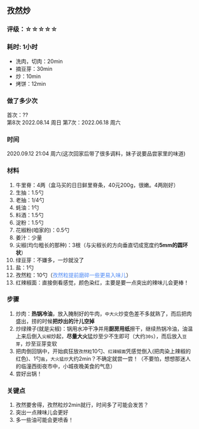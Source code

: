 ## 孜然炒

### 评级：☆☆☆☆☆

### 耗时: 1小时
- 洗肉，切肉：20min
- 摘豆芽：30min
- 炒：10min
- 烤饼：12min


### 做了多少次
首次：??  
第8次 2022.08.14 周日
第7次：2022.06.18 周六  


### 时间
2020.09.12 21:04 周六(这次回家后带了很多调料，妹子说要品尝家里的味道)  

### 材料
1. 牛里脊：4两（盒马买的日日鲜里脊条，40元200g，很嫩。4两刚好）
2. 生抽：1.5勺
3. 老抽：1/4勺 
4. 蚝油：1勺
5. 料酒：1.5勺
6. 淀粉：1.5勺
7. 花椒粉(咱家的)：0.5勺
8. 姜汁：少量
9. 尖椒(均匀粗长的那种)：3根（与尖椒长的方向垂直切成宽度约**5mm的圆环状**）
10. 绿豆芽：不嫌多，一炒就没了
11. 盐：1勺
12. 孜然粒：10勺（<span style='color:#4b87f5'>孜然粒提前磨碎一些更易入味儿</span>）
13. 红辣椒面：直接倒看感觉，颜色染红，主要是要一点突出的辣味儿会更棒！

### 步骤
1. 炒肉：**热锅冷油**，放入腌制好的牛肉，`中大火`炒变色差不多就熟了，而后把肉盛出，捞的时候**把炒出的汁儿空掉**
2. 炒绿辣子(就是尖椒)：锅用水冲干净并用**厨房用纸**擦干，继续热锅冷油，油温上来后倒入`尖椒`炒起，**尽量大火**猛炒至少不生即可（大约`30s`），而后放入`豆芽`，炒至豆芽变软
3. 把肉倒回锅中，开始疯狂放`孜然粒`10勺、`红辣椒面`凭感觉倒入(把肉染上辣椒的红色)、1勺`盐`，`大火猛炒`大约2min？不确定就尝一尝！（不要怕，想想那迷人的临潼西街夜市中，小城夜晚美食的气息）
4. 尝好出锅！

### 关键点
1. 孜然要舍得，孜然粒炒2min就行，时间多了可能会发苦？
2. 突出一点辣味儿会更好
3. 多一些油可能会更喷香！